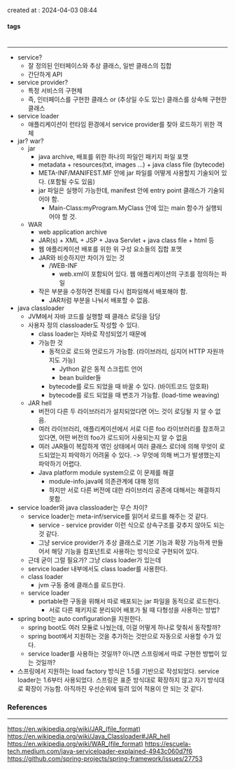 created at : 2024-04-03 08:44

#### tags

#

--- 

- service?
	- 잘 정의된 인터페이스와 추상 클래스, 일반 클래스의 집합
	- 간단하게 API
- service provider?
	- 특정 서비스의 구현체
	- 즉, 인터페이스를 구현한 클래스 or (추상일 수도 있는) 클래스를 상속해 구현한 클래스
- service loader
	- 애플리케이션이 런타임 환경에서 service provider를 찾아 로드하기 위한 객체
- jar? war?
	- jar
		- java archive, 배포를 위한 하나의 파일인 패키지 파일 포맷
		- metadata + resources(txt, images ...) + java class file (bytecode)
		- META-INF/MANIFEST.MF 안에 jar 파일를 어떻게 사용할지 기술되어 있다. (포함될 수도 있음)
		- jar 파일은 실행이 가능한데, manifest 안에 entry point 클래스가 기술되어야 함.
			- Main-Class:myProgram.MyClass 안에 있는 main 함수가 실행되어야 할 것.
	- WAR
		- web application archive
		- JAR(s) + XML + JSP + Java Servlet + java class file + html 등
		- 웹 애플리케이션 배포를 위한 위 구성 요소들의 집합 포맷
		- JAR와 비슷하지만 차이가 있는 것
			- /WEB-INF
				- web.xml이 포함되어 있다. 웹 애플리케이션의 구조를 정의하는 파일
		- 작은 부분을 수정하면 전체를 다시 컴파일해서 배포해야 함.
			- JAR처럼 부분을 나눠서 배포할 수 없음.
- java classloader
	- JVM에서 자바 코드를 실행할 때 클래스 로딩을 담당
	- 사용자 정의 classloader도 작성할 수 있다.
		- class loader는 자바로 작성되었기 때문에
		- 가능한 것
			- 동적으로 로드와 언로드가 가능함. (라이브러리, 심지어 HTTP 자원까지도 가능)
				- Jython 같은 동적 스크립트 언어
				- bean builder들
			- bytecode를 로드 되었을 때 바꿀 수 있다. (바이트코드 암호화)
			- bytecode를 로드 되었을 때 변조가 가능함. (load-time weaving)
	- JAR hell
		- 버전이 다른 두 라이브러리가 설치되었다면 어느 것이 로딩될 지 알 수 없음.
		- 여러 라이브러리, 애플리케이션에서 서로 다른 foo 라이브러리를 참조하고 있다면, 어떤 버전의 foo가 로드되어 사용되는지 알 수 없음
		- 여러 JAR들이 복잡하게 엮인 상태에서 여러 클래스 로더에 의해 무엇이 로드되었는지 파악하기 어려울 수 있다. -> 무엇에 의해 버그가 발생했는지 파악하기 어렵다.
		- Java platform module system으로 이 문제를 해결
			- module-info.java에 의존관계에 대해 정의
			- 하지만 서로 다른 버전에 대한 라이브러리 공존에 대해서는 해결하지 못함.
- service loader와 java classloader는 무슨 차이?
	- service loader는 meta-inf/service를 읽어서 로드를 해주는 것 같다.
		- service - service provider 이런 식으로 상속구조를 갖추지 않아도 되는 것 같다.
		- 그냥 service provider가 추상 클래스로 기본 기능과 확장 가능하게 만들어서 해당 기능을 컴포넌트로 사용하는 방식으로 구현되어 있다.
	- 근데 굳이 그럴 필요가? 그냥 class loader가 있는데
	- service loader 내부에서도 class loader를 사용한다.
	- class loader
		- jvm 구동 중에 클래스를 로드한다.
	- service loader
		- portable한 구동을 위해서 따로 배포되는 jar 파일을 동적으로 로드한다.
			- 서로 다른 패키지로 분리되어 배포가 될 때 다형성을 사용하는 방법?
- spring boot는 auto configuration을 지원한다.
	- spring boot도 여러 모듈로 나눴는데, 이걸 어떻게 하나로 맞춰서 동작할까?
	- spring boot에서 지원하는 것을 추가하는 것만으로 자동으로 사용할 수가 있다.
	- service loader를 사용하는 것일까? 아니면 스프링에서 따로 구현한 방법이 있는 것일까?
- 스프링에서 지원하는 load factory 방식은 1.5를 기반으로 작성되었다. service loader는 1.6부터 사용되었다. 스프링은 표준 방식대로 확장하지 않고 자기 방식대로 확장이 가능함. 아직까진 우선순위에 밀려 있어 적용이 안 되는 것 같다.
### References
---
[]()
https://en.wikipedia.org/wiki/JAR_(file_format)
https://en.wikipedia.org/wiki/Java_Classloader#JAR_hell
https://en.wikipedia.org/wiki/WAR_(file_format)
https://escuela-tech.medium.com/java-serviceloader-explained-4943c060d7f6
https://github.com/spring-projects/spring-framework/issues/27753